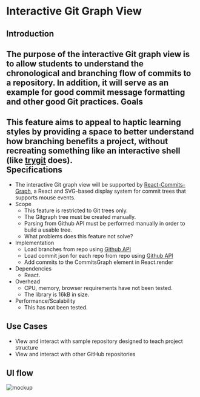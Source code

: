 Interactive Git Graph View
======================
Introduction
------------
The purpose of the interactive Git graph view is to allow students to understand the chronological and branching flow of commits to a repository. In addition, it will serve as an example for good commit message formatting and other good Git practices. 
Goals
-----
This feature aims to appeal to haptic learning styles by providing a space to better understand how branching benefits a project, without recreating something like an interactive shell (like [trygit](https://try.github.io/) does).  
Specifications
--------------
* The interactive Git graph view will be supported by [React-Commits-Graph](http://github.com/gitrit/react-commits-graph), a React and SVG-based display system for commit trees that supports mouse events.
* Scope
  * This feature is restricted to Git trees only.
  * The Gitgraph tree must be created manually. 
  * Parsing from Github API must be performed manually in order to build a usable tree. 
  * What problems does this feature not solve?
* Implementation
  * Load branches from repo using [Github API](https://developer.github.com/v3/repos/#list-branches)
  * Load commit json for each repo from repo using [Github API](https://developer.github.com/v3/repos/commits/)
  * Add commits to the CommitsGraph element in React.render
* Dependencies
  * React.
* Overhead
  * CPU, memory, browser requirements have not been tested.
  * The library is 16kB in size.
* Performance/Scalability
  * This has not been tested.

Use Cases
---------
* View and interact with sample repository designed to teach project structure
* View and interact with other GitHub repositories

UI flow
-------
![mockup](https://raw.githubusercontent.com/learnVCS/documentation/master/design-documents/mockups/Desktop.png)

